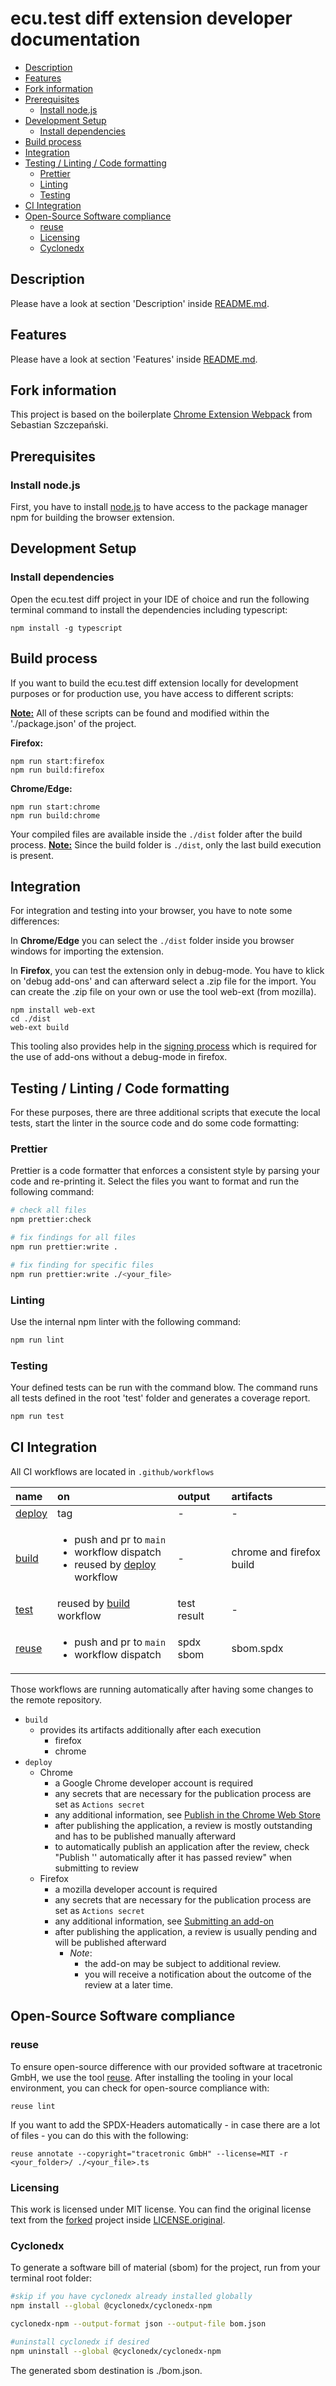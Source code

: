 # ecu.test diff extension developer documentation <!-- omit in toc -->

- [Description](#description)
- [Features](#features)
- [Fork information](#fork-information)
- [Prerequisites](#prerequisites)
  - [Install node.js](#install-nodejs)
- [Development Setup](#development-setup)
  - [Install dependencies](#install-dependencies)
- [Build process](#build-process)
- [Integration](#integration)
- [Testing / Linting / Code formatting](#testing--linting--code-formatting)
  - [Prettier](#prettier)
  - [Linting](#linting)
  - [Testing](#testing)
- [CI Integration](#ci-integration)
- [Open-Source Software compliance](#open-source-software-compliance)
  - [reuse](#reuse)
  - [Licensing](#licensing)
  - [Cyclonedx](#cyclonedx)

## Description

Please have a look at section 'Description' inside [README.md](../README.md#description).

## Features

Please have a look at section 'Features' inside [README.md](../README.md#features).

## Fork information

This project is based on the boilerplate [Chrome Extension Webpack](https://github.com/sszczep/chrome-extension-webpack) from Sebastian Szczepański.

## Prerequisites

### Install node.js

First, you have to install [node.js](https://nodejs.org/en/download) to have access to the package manager npm for building the browser extension.

## Development Setup

### Install dependencies

Open the ecu.test diff project in your IDE of choice and run the following terminal command to install the dependencies including typescript:

`npm install -g typescript`

## Build process

If you want to build the ecu.test diff extension locally for development purposes or for production use, you have access to different scripts:

**<u>Note:</u>** All of these scripts can be found and modified within the './package.json' of the project.

**Firefox:**

```
npm run start:firefox
npm run build:firefox
```

**Chrome/Edge:**

```
npm run start:chrome
npm run build:chrome
```

Your compiled files are available inside the `./dist` folder after the build process.
**<u>Note:</u>** Since the build folder is `./dist`, only the last build execution is present.

## Integration

For integration and testing into your browser, you have to note some differences:

In **Chrome/Edge** you can select the `./dist` folder inside you browser windows for importing the extension.

In **Firefox**, you can test the extension only in debug-mode.
You have to klick on 'debug add-ons' and can afterward select a .zip file for the import.
You can create the .zip file on your own or use the tool web-ext (from mozilla).

```
npm install web-ext
cd ./dist
web-ext build
```

This tooling also provides help in the [signing process](https://extensionworkshop.com/documentation/develop/extensions-and-the-add-on-id/)
which is required for the use of add-ons without a debug-mode in firefox.

## Testing / Linting / Code formatting

For these purposes, there are three additional scripts that execute the local tests, start the linter in the source code and do some code formatting:

### Prettier

Prettier is a code formatter that enforces a consistent style by parsing your code and re-printing it.
Select the files you want to format and run the following command:

```bash
# check all files
npm prettier:check

# fix findings for all files
npm run prettier:write .

# fix finding for specific files
npm run prettier:write ./<your_file>
```

### Linting

Use the internal npm linter with the following command:

```bash
npm run lint
```

### Testing

Your defined tests can be run with the command blow.
The command runs all tests defined in the root 'test' folder and generates a coverage report.

```bash
npm run test
```

## CI Integration

All CI workflows are located in `.github/workflows`

| name                                      | on                                                                                                                                      | output      | artifacts                |
| :---------------------------------------- | :-------------------------------------------------------------------------------------------------------------------------------------- | :---------- | :----------------------- |
| [deploy](../.github/workflows/deploy.yml) | tag                                                                                                                                     | -           | -                        |
| [build](../.github/workflows/build.yml)   | <ul><li>push and pr to `main`</li><li>workflow dispatch</li><li>reused by [deploy](../.github/workflows/deploy.yml) workflow </li></ul> | -           | chrome and firefox build |
| [test](../.github/workflows/test.yml)     | reused by [build](../.github/workflows/build.yml) workflow                                                                              | test result | -                        |
| [reuse](../.github/workflows/reuse.yml)   | <ul><li>push and pr to `main`</li><li>workflow dispatch</li></ul>                                                                       | spdx sbom   | sbom.spdx                |

Those workflows are running automatically after having some changes to the remote repository.

- `build`
  - provides its artifacts additionally after each execution
    - firefox
    - chrome
- `deploy`
  - Chrome
    - a Google Chrome developer account is required
    - any secrets that are necessary for the publication process are set as `Actions secret`
    - any additional information, see [Publish in the Chrome Web Store](https://developer.chrome.com/docs/webstore/publish)
    - after publishing the application, a review is mostly outstanding and has to be published
      manually afterward
    - to automatically publish an application after the review, check "Publish '<application name>'
      automatically after it has passed review" when submitting to review
  - Firefox
    - a mozilla developer account is required
    - any secrets that are necessary for the publication process are set as `Actions secret`
    - any additional information, see [Submitting an add-on](https://extensionworkshop.com/documentation/publish/submitting-an-add-on/)
    - after publishing the application, a review is usually pending and will be published afterward
      - _Note_:
        - the add-on may be subject to additional review.
        - you will receive a notification about the outcome of the review at a later time.

## Open-Source Software compliance

### reuse

To ensure open-source difference with our provided software at tracetronic GmbH,
we use the tool [reuse](https://reuse.readthedocs.io/en/stable/readme.html).
After installing the tooling in your local environment, you can check for open-source compliance with:

`reuse lint`

If you want to add the SPDX-Headers automatically - in case there are a lot of files - you can do this with the following:

`reuse annotate --copyright="tracetronic GmbH" --license=MIT -r <your_folder>/ ./<your_file>.ts`

### Licensing

This work is licensed under MIT license. You can find the original license text from the [forked](#fork-information) project inside [LICENSE.original](../LICENSE.original).

### Cyclonedx

To generate a software bill of material (sbom) for the project, run from your terminal root folder:

```bash
#skip if you have cyclonedx already installed globally
npm install --global @cyclonedx/cyclonedx-npm

cyclonedx-npm --output-format json --output-file bom.json

#uninstall cyclonedx if desired
npm uninstall --global @cyclonedx/cyclonedx-npm
```

The generated sbom destination is ./bom.json.

